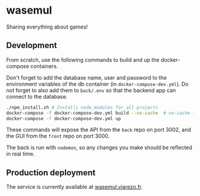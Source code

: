 # wasemul

Sharing everything about games!

## Development

From scratch, use the following commands to build and up the docker-compose containers.

Don't forget to add the database name, user and password to
the environment variables of the db container (in `docker-compose-dev.yml`). Do not forget to also add them to `back/.env` so that the backend app can connect to the database.

```bash
./npm_install.sh # Installs node_modules for all projects
docker-compose -f docker-compose-dev.yml build --no-cache  # no-cache is optional, only use when you change package*.json files
docker-compose -f docker-compose-dev.yml up
```

These commands will expose the API from the `back` repo on port 3002, and the GUI from the `front` repo on port 3000.

The back is run with `nodemon`, so any changes you make should be reflected in real time.

## Production deployment

The service is currently available at [wasemul.viarezo.fr](https://wasemul.viarezo.fr/).
